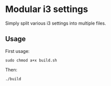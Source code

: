 # Modular i3 settings

Simply split various i3 settings into multiple files.

## Usage

First usage:
```shell
sudo chmod a+x build.sh
```

Then:

```shell
./build
```
